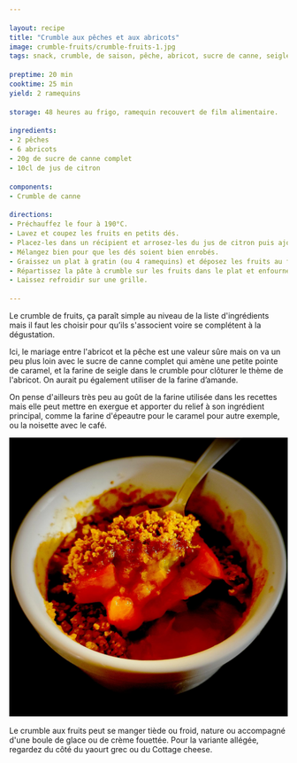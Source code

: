 ```yaml
---

layout: recipe
title: "Crumble aux pêches et aux abricots"
image: crumble-fruits/crumble-fruits-1.jpg
tags: snack, crumble, de saison, pêche, abricot, sucre de canne, seigle

preptime: 20 min
cooktime: 25 min
yield: 2 ramequins

storage: 48 heures au frigo, ramequin recouvert de film alimentaire.

ingredients:
- 2 pêches
- 6 abricots
- 20g de sucre de canne complet
- 10cl de jus de citron

components:
- Crumble de canne

directions:
- Préchauffez le four à 190°C.
- Lavez et coupez les fruits en petits dés. 
- Placez-les dans un récipient et arrosez-les du jus de citron puis ajoutez le sucre complet. 
- Mélangez bien pour que les dés soient bien enrobés. 
- Graissez un plat à gratin (ou 4 ramequins) et déposez les fruits au fond.
- Répartissez la pâte à crumble sur les fruits dans le plat et enfournez pour 20–25 minutes ou jusqu'à ce que le crumble soit bien doré et forme une croûte.
- Laissez refroidir sur une grille. 

---
```


Le crumble de fruits, ça paraît simple au niveau de la liste d'ingrédients mais il faut les choisir pour qu’ils s'associent voire se complétent à la dégustation. 

Ici, le mariage entre l'abricot et la pêche est une valeur sûre mais on va un peu plus loin avec le sucre de canne complet qui amène une petite pointe de caramel, et la farine de seigle dans le crumble pour clôturer le thème de l'abricot. On aurait pu également utiliser de la farine d’amande.

On pense d'ailleurs très peu au goût de la farine utilisée dans les recettes mais elle peut mettre en exergue et apporter du relief à son ingrédient principal, comme la farine d'épeautre pour le caramel pour autre exemple, ou la noisette avec le café.

![Le crumble réussi c’est du croquant qui accompagne des fruits qui baignent dans leur propre sirop tout en restant suffisamment fermes et fondants](../images/crumble-fruits/crumble-fruits-2.jpg)

Le crumble aux fruits peut se manger tiède ou froid, nature ou accompagné d'une boule de glace ou de crème fouettée. Pour la variante allégée, regardez du côté du yaourt grec ou du Cottage cheese.